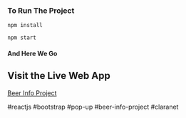 ### To Run The Project

`npm install`

`npm start`

#### And Here We Go

## Visit the Live Web App


<a href="https://beer-info.netlify.app/" target="_blank">Beer Info Project</a>


#reactjs #bootstrap #pop-up #beer-info-project #claranet